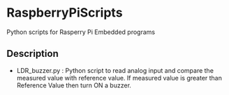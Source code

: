 # RaspberryPiScripts
Python scripts for Rasperry Pi Embedded programs

## Description
- LDR_buzzer.py : Python script to read analog input and compare the measured value with reference value. If measured value is greater than Reference Value then turn ON a buzzer.
